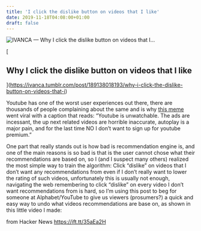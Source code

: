 ```yaml
---
title: 'I click the dislike button on videos that I like'
date: 2019-11-18T04:08:00+01:00
draft: false
---
```


![](https://i.ytimg.com/vi/O5S4IPQjTwk/hqdefault.jpg "IVANCA — Why I click the dislike button on videos that I...")  

[

Why I click the dislike button on videos that I like
----------------------------------------------------

](https://ivanca.tumblr.com/post/189138018193/why-i-click-the-dislike-button-on-videos-that-i)

Youtube has one of the worst user experiences out there, there are thousands of people complaining about the same and is why [this meme](https://t.umblr.com/redirect?z=https%3A%2F%2Fi.imgur.com%2FxdG1FDJ.jpg&t=MjU0NWQyN2Q3ZjZjN2MwYmY0OTkxOGZiYzk2Njg3MTU3ZDY2ZTc1YSw5d2VadFB2cQ%3D%3D&b=t%3A8HDYYr_43fD_jdFotLVdxQ&p=https%3A%2F%2Fivanca.tumblr.com%2Fpost%2F189138018193%2Fwhy-i-click-the-dislike-button-on-videos-that-i&m=1) went viral with a caption that reads: “Youtube is unwatchable. The ads are incessant, the up next related videos are horrible inaccurate, autoplay is a major pain, and for the last time NO I don’t want to sign up for youtube premium.” 

One part that really stands out is how bad is recommendation engine is, and one of the main reasons is so bad is that is the user cannot chose what their recommendations are based on, so I (and I suspect many others) realized the most simple way to train the algorithm: Click “dislike” on videos that I don’t want any recommendations from even if I don’t really want to lower the rating of such videos, unfortunately this is usually not enough, navigating the web remembering to click “dislike” on every video I don’t want recommendations from is hard, so I’m using this post to beg for someone at Alphabet/YouTube to give us viewers (prosumers?) a quick and easy way to undo what videos recommendations are base on, as shown in this little video I made:  

  
  
from Hacker News https://ift.tt/35aEa2H